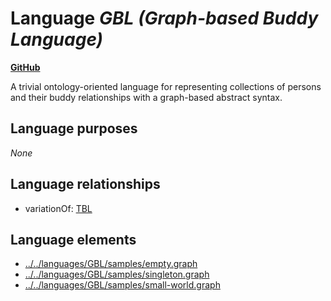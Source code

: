 # Language _GBL (Graph-based Buddy Language)_
**[GitHub](https://github.com/softlang/yas/blob/master/languages/GBL)**

A trivial ontology-oriented language for representing collections of persons and their buddy relationships with a graph-based abstract syntax.

## Language purposes
_None_

## Language relationships
* variationOf: [TBL](http://softlang.github.io/yas/languages/TBL.html)

## Language elements
* [../../languages/GBL/samples/empty.graph](docs/files/languages-GBL-samples-empty.graph.md)
* [../../languages/GBL/samples/singleton.graph](docs/files/languages-GBL-samples-singleton.graph.md)
* [../../languages/GBL/samples/small-world.graph](docs/files/languages-GBL-samples-small-world.graph.md)
